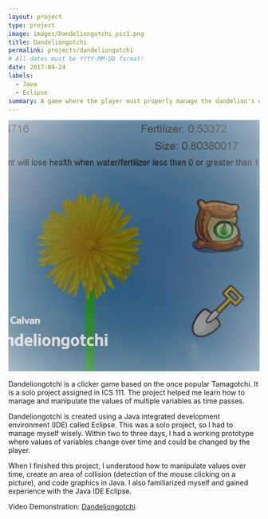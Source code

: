 ```yaml
---
layout: project
type: project
image: images/Dandeliongotchi_pic1.png
title: Dandeliongotchi
permalink: projects/dandeliongotchi
# All dates must be YYYY-MM-DD format!
date: 2017-09-24
labels:
  - Java
  - Eclipse
summary: A game where the player must properly manage the dandelion's water and fertilizer intake.
---
```


<img class="ui medium right floated rounded image" src="../images/Dandeliongotchi_pic2.png">

Dandeliongotchi is a clicker game based on the once popular Tamagotchi. It is a solo project assigned in ICS 111. The project helped me learn how to manage and manipulate the values of multiple variables as time passes.

Dandeliongotchi is created using a Java integrated development environment (IDE) called Eclipse. This was a solo project, so I had to manage myself wisely. Within two to three days, I had a working prototype where values of variables change over time and could be changed by the player.

When I finished this project, I understood how to manipulate values over time, create an area of collision (detection of the mouse clicking on a picture), and code graphics in Java. I also familiarized myself and gained experience with the Java IDE Eclipse.

Video Demonstration: <a href="https://www.dailymotion.com/video/x61vpuf"><i class="large github icon"></i>Dandeliongotchi</a>
